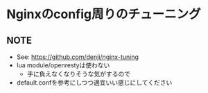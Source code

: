 # Nginxのconfig周りのチューニング

## NOTE
- See: https://github.com/denji/nginx-tuning
- lua module/openrestyは使わない
  - 手に負えなくなりそうな気がするので
- default.confを参考にしつつ適宜いい感じにしてください
